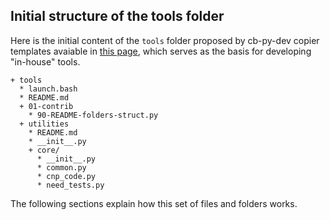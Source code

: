 Initial structure of the tools folder
-------------------------------------

Here is the initial content of the `tools` folder proposed by cb-py-dev copier templates avaiable in [this page][1], which serves as the basis for developing "in-house" tools.

~~~
+ tools
  * launch.bash
  * README.md
  + 01-contrib
    * 90-README-folders-struct.py
  + utilities
    * README.md
    * __init__.py
    + core/
      * __init__.py
      * common.py
      * cnp_code.py
      * need_tests.py
~~~


The following sections explain how this set of files and folders works.


[1]: https://github.com/projetmbc/copier-templates/tree/main/cb-py-dev
